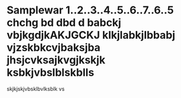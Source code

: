 # Samplewar 1..2..3..4..5..6..7..6..5 chchg bd dbd d babckj vbjkgdjkAKJGCKJ klkjlabkjlbbabj vjzskbkcvjbaksjba jhsjcvksajkvgjkskjk ksbkjvbslblskblls
 skjkjskjvbsklbvlksblk vs
